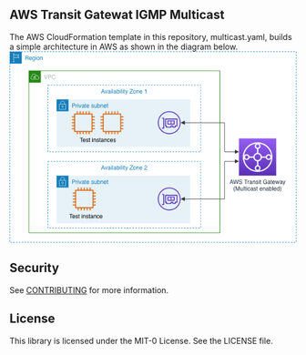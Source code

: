 ## AWS Transit Gatewat IGMP Multicast

The AWS CloudFormation template in this repository, multicast.yaml, builds a simple architecture in AWS as shown in the diagram below. <img src="multicast-diag.png">


## Security

See [CONTRIBUTING](CONTRIBUTING.md#security-issue-notifications) for more information.

## License

This library is licensed under the MIT-0 License. See the LICENSE file.

